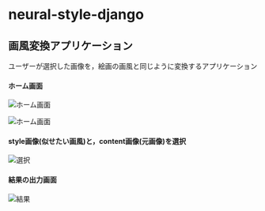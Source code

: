 # neural-style-django

## 画風変換アプリケーション

ユーザーが選択した画像を，絵画の画風と同じように変換するアプリケーション


#### ホーム画面 

![ホーム画面](https://github.com/natsu-summer72/neural-style/blob/master/example/home1.png)

![ホーム画面](https://github.com/natsu-summer72/neural-style/blob/master/example/home2.png)

#### style画像(似せたい画風)と，content画像(元画像)を選択
![選択](https://github.com/natsu-summer72/neural-style/blob/master/example/choose_style.png)

#### 結果の出力画面
![結果](https://github.com/natsu-summer72/neural-style/blob/master/example/result.png)

